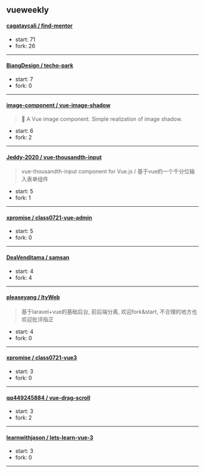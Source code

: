 ## vueweekly

#### [cagataycali / find-mentor](https://github.com/cagataycali/find-mentor)

> 

+ start: 71
+ fork: 26

----


#### [BiangDesign / techo-park](https://github.com/BiangDesign/techo-park)

> 

+ start: 7
+ fork: 0

----


#### [image-component / vue-image-shadow](https://github.com/image-component/vue-image-shadow)

> 🌈 A Vue image component. Simple realization of image shadow.

+ start: 6
+ fork: 2

----


#### [Jeddy-2020 / vue-thousandth-input](https://github.com/Jeddy-2020/vue-thousandth-input)

> vue-thousandth-input component for Vue.js / 基于vue的一个千分位输入表单组件

+ start: 5
+ fork: 1

----


#### [xpromise / class0721-vue-admin](https://github.com/xpromise/class0721-vue-admin)

> 

+ start: 5
+ fork: 0

----


#### [DeaVenditama / samsan](https://github.com/DeaVenditama/samsan)

> 

+ start: 4
+ fork: 4

----


#### [pleaseyang / ItyWeb](https://github.com/pleaseyang/ItyWeb)

> 基于laravel+vue的基础后台, 前后端分离, 欢迎fork&start, 不合理的地方也欢迎批评指正

+ start: 4
+ fork: 0

----


#### [xpromise / class0721-vue3](https://github.com/xpromise/class0721-vue3)

> 

+ start: 3
+ fork: 0

----


#### [qq449245884 / vue-drag-scroll](https://github.com/qq449245884/vue-drag-scroll)

> 

+ start: 3
+ fork: 2

----


#### [learnwithjason / lets-learn-vue-3](https://github.com/learnwithjason/lets-learn-vue-3)

> 

+ start: 3
+ fork: 0

----

